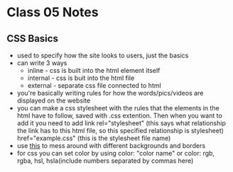 # Class 05 Notes

## CSS Basics

- used to specify how the site looks to users, just the basics
- can write 3 ways
  - inline - css is built into the html element itself
  - internal - css is buit into the html file
  - external - separate css file connected to html
- you're basically writing rules for how the words/pics/videos are displayed on the website
- you can make a css stylesheet with the rules that the elements in the html have to follow, saved with .css extention. Then when you want to add it you need to add link rel="stylesheet" (this says what relationship the link has to this html file, so this specified relationship is stylesheet) href="example.css" (this is the stylesheet file name)
- use [this](https://developer.mozilla.org/en-US/docs/Web/CSS/CSS_Backgrounds_and_Borders) to mess around with different backgrounds and borders
- for css you can set color by using color: "color name" or color: rgb, rgba, hsl, hsla(include numbers separated by commas here)
